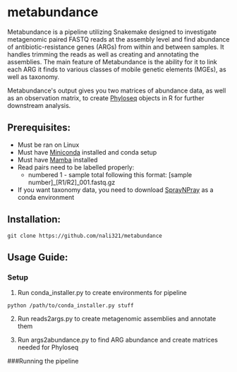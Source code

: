 # metabundance

Metabundance is a pipeline utilizing Snakemake designed to investigate metagenomic paired FASTQ reads at the assembly level and find abundance of antibiotic-resistance genes (ARGs) from within and between samples. It handles trimming the reads as well as creating and annotating the assemblies. The main feature of Metabundance is the ability for it to link each ARG it finds to various classes of mobile genetic elements (MGEs), as well as taxonomy.

Metabundance's output gives you two matrices of abundance data, as well as an observation matrix, to create [Phyloseq](https://joey711.github.io/phyloseq/) objects in R for further downstream analysis.

## Prerequisites:
- Must be ran on Linux
- Must have [Miniconda](https://docs.conda.io/en/latest/miniconda.html) installed and conda setup
- Must have [Mamba](https://mamba.readthedocs.io/en/latest/installation.html) installed
- Read pairs need to be labelled properly:
  - numbered 1 - sample total following this format: [sample number]_[R1/R2]_001.fastq.gz
- If you want taxonomy data, you need to download [SprayNPray](https://github.com/Arkadiy-Garber/SprayNPray) as a conda environment

## Installation:
```
git clone https://github.com/nali321/metabundance
```

## Usage Guide:
### Setup
1. Run conda_installer.py to create environments for pipeline

```
python /path/to/conda_installer.py stuff
```

2. Run reads2args.py to create metagenomic assemblies and annotate them

3. Run args2abundance.py to find ARG abundance and create matrices needed for Phyloseq

###Running the pipeline
